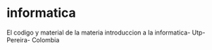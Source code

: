 # informatica
El codigo y material de la materia introduccion a la informatica- Utp- Pereira- Colombia
